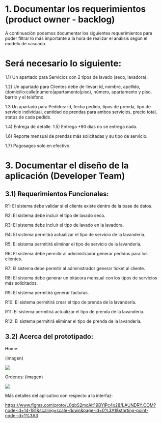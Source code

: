 # 1. Documentar los requerimientos (product owner - backlog)

A continuación podemos documentar los siguientes requerimientos para poder filtrar lo más importante a la hora de realizar el análisis según el modelo de cascada.

# Será necesario lo siguiente:

 1.1) Un apartado para Servicios con 2 tipos de lavado (seco, lavadora).

 1.2) Un apartado para Clientes debe de llevar: id, nombre, apellido, (domicilio:calle|número|apartamento|piso), número, apartamento y piso. barrio y el teléfono.

 1.3 Un apartado para Pedidos: id, fecha pedido, tipos de prenda, tipo de servicio individual, cantidad de prendas para ambos servicios, precio total, status de cada pedido.

 1.4) Entrega de detalle.
 1.5) Entrega +90 días no se entrega nada.

 1.6) Reporte mensual de prendas más solicitadas y su tipo de servicio.

 1.7) Pagosagos solo en efectivo.
 
 
 
 
 
 
 


# 3. Documentar el diseño de la aplicación (Developer Team)

## 3.1) Requerimientos Funcionales:

R1: El sistema debe validar si el cliente existe dentro de la base de datos.

R2: El sistema debe incluir el tipo de lavado seco.

R3: El sistema debe incluir el tipo de lavado en la lavadora.

R4: El sistema permitirá actualizar el tipo de servicio de la lavandería.

R5: El sistema permitirá eliminar el tipo de servicio de la lavandería.

R6: El sistema debe permitir al administrador generar pedidos para los clientes.

R7: El sistema debe permitir al administrador generar ticket al cliente.

R8: El sistema debe generar un bitácora mensual con los tipos de servicios más solicitados.

R9: El sistema permitirá generar facturas.

R10: El sistema permitirá crear el tipo de prenda de la lavandería.

R11: El sistema permitirá actualizar el tipo de prenda de la lavandería.

R12: El sistema permitirá eliminar el tipo de prenda de la lavandería.

## 3.2) Acerca del prototipado:

Home:

(imagen)
<p align="left">
   <img src="#">
</p>


Órdenes:
(imagen)
<p align="left">
   <img src="#">
</p>


Más detalles del aplicativo con respecto a la interfaz:

https://www.figma.com/proto/L0qbS2mcAlt19BYiPc4x28/LAUNDRY.COM?node-id=14-181&scaling=scale-down&page-id=0%3A1&starting-point-node-id=1%3A3
